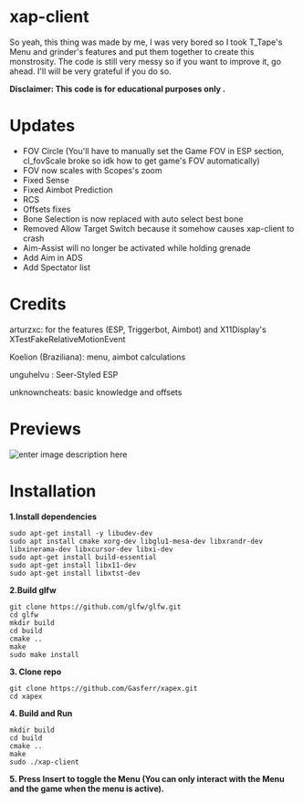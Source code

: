 # xap-client
So yeah, this thing was made by me, I was very bored so I took T_Tape's Menu and grinder's features and put them together to create this monstrosity. The code is still very messy so if you want to improve it, go ahead.
I'll will be very grateful if you do so.

**Disclaimer: This code is for educational purposes only .**

# Updates
- FOV Circle (You'll have to manually set the Game FOV in ESP section, cl_fovScale broke so idk how to get game's FOV automatically)
- FOV now scales with Scopes's zoom
- Fixed Sense
- Fixed Aimbot Prediction
- RCS
- Offsets fixes
- Bone Selection is now replaced with auto select best bone
- Removed Allow Target Switch because it somehow causes xap-client to crash
- Aim-Assist will no longer be activated while holding grenade
- Add Aim in ADS
- Add Spectator list

# Credits
arturzxc: for the features (ESP, Triggerbot, Aimbot) and X11Display's XTestFakeRelativeMotionEvent

Koelion (Braziliana): menu, aimbot calculations

unguhelvu : Seer-Styled ESP

unknowncheats: basic knowledge and offsets


# Previews

![enter image description here](https://i.imgur.com/7mVlPrr.png)

# Installation
**1.Install dependencies**

    sudo apt-get install -y libudev-dev
    sudo apt install cmake xorg-dev libglu1-mesa-dev libxrandr-dev libxinerama-dev libxcursor-dev libxi-dev
    sudo apt-get install build-essential
    sudo apt-get install libx11-dev
    sudo apt-get install libxtst-dev

**2.Build glfw**

    git clone https://github.com/glfw/glfw.git
    cd glfw
    mkdir build
    cd build
    cmake ..
    make
    sudo make install

**3. Clone repo**

    git clone https://github.com/Gasferr/xapex.git
    cd xapex

**4. Build and Run**

    mkdir build
    cd build
    cmake ..
    make
    sudo ./xap-client
    
**5. Press Insert to toggle the Menu (You can only interact with the Menu and the game when the menu is active).**
